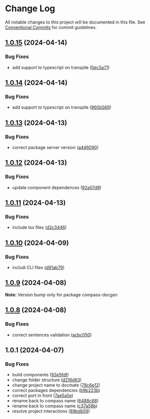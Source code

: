 # Change Log

All notable changes to this project will be documented in this file.
See [Conventional Commits](https://conventionalcommits.org) for commit guidelines.

## [1.0.15](https://github.com/diego-cecatto/Compass/compare/compass-docgen@1.0.14...compass-docgen@1.0.15) (2024-04-14)


### Bug Fixes

* add support to typescript on transpile ([0ec5a71](https://github.com/diego-cecatto/Compass/commit/0ec5a7147f321c67ca8817987e0d84d4688621e0))





## [1.0.14](https://github.com/diego-cecatto/Compass/compare/compass-docgen@1.0.13...compass-docgen@1.0.14) (2024-04-14)


### Bug Fixes

* add support to typescript on transpile ([960b569](https://github.com/diego-cecatto/Compass/commit/960b569f9f8925b29603eeea4d3b28ce210e85c8))





## [1.0.13](https://github.com/diego-cecatto/Compass/compare/compass-docgen@1.0.12...compass-docgen@1.0.13) (2024-04-13)


### Bug Fixes

* correct package server version ([a446090](https://github.com/diego-cecatto/Compass/commit/a44609055d8083f8614181661f368cc0d4329544))





## [1.0.12](https://github.com/diego-cecatto/Compass/compare/compass-docgen@1.0.11...compass-docgen@1.0.12) (2024-04-13)


### Bug Fixes

* update component dependences ([92a07d9](https://github.com/diego-cecatto/Compass/commit/92a07d94d26456cadbb826332eabaed22366845b))





## [1.0.11](https://github.com/diego-cecatto/Compass/compare/compass-docgen@1.0.10...compass-docgen@1.0.11) (2024-04-13)


### Bug Fixes

* include tsx files ([d2c3446](https://github.com/diego-cecatto/Compass/commit/d2c3446a115b77f3f40a3200d91664d6f3de798a))





## [1.0.10](https://github.com/diego-cecatto/Compass/compare/compass-docgen@1.0.9...compass-docgen@1.0.10) (2024-04-09)


### Bug Fixes

* includi CLI files ([d91ab79](https://github.com/diego-cecatto/Compass/commit/d91ab79c0fd29f70c8031ee79a3e2f8312dc8464))





## [1.0.9](https://github.com/diego-cecatto/Compass/compare/compass-docgen@1.0.8...compass-docgen@1.0.9) (2024-04-08)

**Note:** Version bump only for package compass-docgen





## [1.0.8](https://github.com/diego-cecatto/Compass/compare/compass-docgen@1.0.1...compass-docgen@1.0.8) (2024-04-08)


### Bug Fixes

* correct sentences validation ([acbc050](https://github.com/diego-cecatto/Compass/commit/acbc050fc2648a35b967635aa1d96d13f7ed0dd4))





## 1.0.1 (2024-04-07)


### Bug Fixes

* build components ([93e5fdf](https://github.com/diego-cecatto/Compass/commit/93e5fdf3a8a433f9855b193f57eba61d6e7a386c))
* change folder structure ([d216d63](https://github.com/diego-cecatto/Compass/commit/d216d6303abcc2dbf429d5145086d36812810d1f))
* change project name to docmate ([78c6e12](https://github.com/diego-cecatto/Compass/commit/78c6e122930c78f6dfd48141077aec32eb4efc9f))
* correct packages dependencies ([b9b223b](https://github.com/diego-cecatto/Compass/commit/b9b223ba34a378f0bfe0c559e1cb8e6d31e51060))
* correct port in front ([7ae5a5e](https://github.com/diego-cecatto/Compass/commit/7ae5a5efa8002588de50cd1fb1098c1adbb7850d))
* rename back to compass name ([6488c88](https://github.com/diego-cecatto/Compass/commit/6488c88617b21d1471a7fa8710bc626cbd08bec4))
* rename back to compass name ([c37a58b](https://github.com/diego-cecatto/Compass/commit/c37a58b74b498fc697820b545d1d86a1b9c1f49e))
* resolve project interactions ([89bdb59](https://github.com/diego-cecatto/Compass/commit/89bdb59fd72d64c5c2566d7ac560b6df49fa5077))
